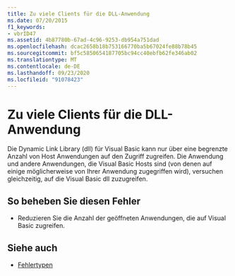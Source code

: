 ```yaml
---
title: Zu viele Clients für die DLL-Anwendung
ms.date: 07/20/2015
f1_keywords:
- vbrID47
ms.assetid: 4b87780b-67ad-4c96-9253-db954a751dad
ms.openlocfilehash: dcac2658b18b753166770ba5b67024fe88b78b45
ms.sourcegitcommit: bf5c5850654187705bc94cc40ebfb62fe346ab02
ms.translationtype: MT
ms.contentlocale: de-DE
ms.lasthandoff: 09/23/2020
ms.locfileid: "91078423"
---
```

# <a name="too-many-dll-application-clients"></a>Zu viele Clients für die DLL-Anwendung

Die Dynamic Link Library (dll) für Visual Basic kann nur über eine begrenzte Anzahl von Host Anwendungen auf den Zugriff zugreifen. Die Anwendung und andere Anwendungen, die Visual Basic Hosts sind (von denen auf einige möglicherweise von Ihrer Anwendung zugegriffen wird), versuchen gleichzeitig, auf die Visual Basic dll zuzugreifen.  
  
## <a name="to-correct-this-error"></a>So beheben Sie diesen Fehler  
  
- Reduzieren Sie die Anzahl der geöffneten Anwendungen, die auf Visual Basic zugreifen.  
  
## <a name="see-also"></a>Siehe auch

- [Fehlertypen](../programming-guide/language-features/error-types.md)
